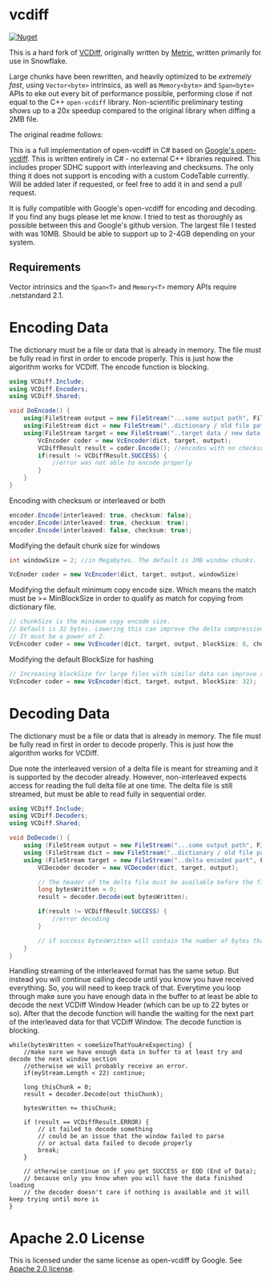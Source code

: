 # vcdiff

[![Nuget](https://img.shields.io/nuget/v/VCdiff)](https://www.nuget.org/packages/VCDiff)

This is a hard fork of [VCDiff](https://github.com/Metric/VCDiff), originally written by [Metric](https://github.com/Metric), written primarily for use in Snowflake.

Large chunks have been rewritten, and heavily optimized to be *extremely fast*, using `Vector<byte>` intrinsics, as well as `Memory<byte>` and `Span<byte>` APIs to eke out every bit of performance possible, performing close if not equal to the C++ `open-vcdiff` library. Non-scientific preliminary testing shows up to a 20x speedup compared to the original library when diffing a 2MB file. 

The original readme follows:

This is a full implementation of open-vcdiff in C# based on [Google's open-vcdiff](https://github.com/google/open-vcdiff). This is written entirely in C# - no external C++ libraries required. This includes proper SDHC support with interleaving and checksums. The only thing it does not support is encoding with a custom CodeTable currently. Will be added later if requested, or feel free to add it in and send a pull request.

It is fully compatible with Google's open-vcdiff for encoding and decoding. If you find any bugs please let me know. I tried to test as thoroughly as possible between this and Google's github version. The largest file I tested with was 10MB. Should be able to support up to 2-4GB depending on your system.

## Requirements
Vector intrinsics and the `Span<T>` and `Memory<T>` memory APIs require .netstandard 2.1.


# Encoding Data
The dictionary must be a file or data that is already in memory. The file must be fully read in first in order to encode properly. This is just how the algorithm works for VCDiff. The encode function is blocking.

```csharp
using VCDiff.Include;
using VCDiff.Encoders;
using VCDiff.Shared;

void DoEncode() {
    using(FileStream output = new FileStream("...some output path", FileMode.Create, FileAccess.Write))
    using(FileStream dict = new FileStream("..dictionary / old file path", FileMode.Open, FileAccess.Read))
    using(FileStream target = new FileStream("..target data / new data path", FileMode.Open, FileMode.Read)) {
        VcEncoder coder = new VcEncoder(dict, target, output);
        VCDiffResult result = coder.Encode(); //encodes with no checksum and not interleaved
        if(result != VCDiffResult.SUCCESS) {
            //error was not able to encode properly
        }
    }
}

```

Encoding with checksum or interleaved or both

```csharp
encoder.Encode(interleaved: true, checksum: false);
encoder.Encode(interleaved: true, checksum: true);
encoder.Encode(interleaved: false, checksum: true);
```

Modifying the default chunk size for windows

```csharp
int windowSize = 2; //in Megabytes. The default is 1MB window chunks.

VcEnoder coder = new VcEncoder(dict, target, output, windowSize)
```

Modifying the default minimum copy encode size. Which means the match must be >= MinBlockSize in order to qualify as match for copying from dictionary file.

```csharp
// chunkSize is the minimum copy encode size.
// Default is 32 bytes. Lowering this can improve the delta compression for small files. 
// It must be a power of 2. 
VcEncoder coder = new VcEncoder(dict, target, output, blockSize: 8, chunkSize: 16);
```

Modifying the default BlockSize for hashing

```csharp
// Increasing blockSize for large files with similar data can improve results.
VcEncoder coder = new VcEncoder(dict, target, output, blockSize: 32);
```

# Decoding Data
The dictionary must be a file or data that is already in memory. The file must be fully read in first in order to decode properly. This is just how the algorithm works for VCDiff.

Due note the interleaved version of a delta file is meant for streaming and it is supported by the decoder already. However, non-interleaved expects access for reading the full delta file at one time. The delta file is still streamed, but must be able to read fully in sequential order.

```csharp
using VCDiff.Include;
using VCDiff.Decoders;
using VCDiff.Shared;

void DoDecode() {
    using (FileStream output = new FileStream("...some output path", FileMode.Create, FileAccess.Write))
    using (FileStream dict = new FileStream("..dictionary / old file path", FileMode.Open, FileAccess.Read))
    using (FileStream target = new FileStream("..delta encoded part", FileMode.Open, FileMode.Read)) {
        VCDecoder decoder = new VCDecoder(dict, target, output);

        // The header of the delta file must be available before the first call to decoder.Decode().
        long bytesWritten = 0;
        result = decoder.Decode(out bytesWritten);

        if(result != VCDiffResult.SUCCESS) {
            //error decoding
        }

        // if success bytesWritten will contain the number of bytes that were decoded
    }
}

```

Handling streaming of the interleaved format has the same setup. But instead you will continue calling decode until you know you have received everything. So, you will need to keep track of that. Everytime you loop through make sure you have enough data in the buffer to at least be able to decode the next VCDiff Window Header (which can be up to 22 bytes or so). After that the decode function will handle the waiting for the next part of the interleaved data for that VCDiff Window. The decode function is blocking.

```
while(bytesWritten < someSizeThatYouAreExpecting) {
    //make sure we have enough data in buffer to at least try and decode the next window section
    //otherwise we will probably receive an error.
    if(myStream.Length < 22) continue; 

    long thisChunk = 0;
    result = decoder.Decode(out thisChunk);

    bytesWritten += thisChunk;

    if (result == VCDiffResult.ERROR) {
        // it failed to decode something
        // could be an issue that the window failed to parse
        // or actual data failed to decode properly
        break;
    }

    // otherwise continue on if you get SUCCESS or EOD (End of Data);
    // because only you know when you will have the data finished loading
    // the decoder doesn't care if nothing is available and it will keep trying until more is
}
```

# Apache 2.0 License
This is licensed under the same license as open-vcdiff by Google. See [Apache 2.0 license](http://www.apache.org/licenses/LICENSE-2.0).
